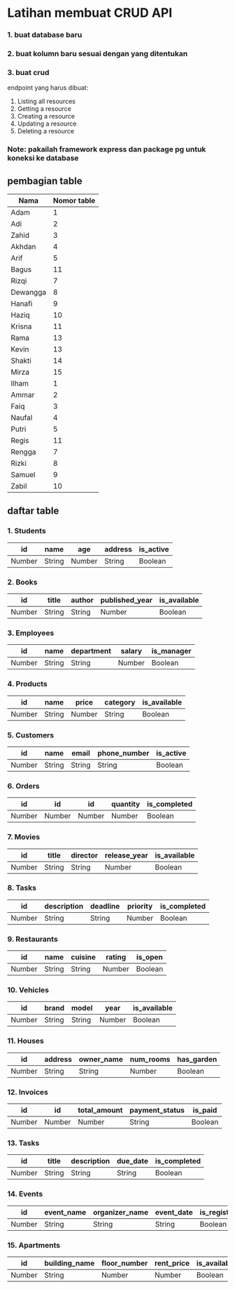 # Latihan membuat CRUD API
### 1. buat database baru
### 2. buat kolumn baru sesuai dengan yang ditentukan
### 3. buat crud
endpoint yang harus dibuat:
1. Listing all resources
2. Getting a resource
3. Creating a resource
4. Updating a resource
5. Deleting a resource
### Note: pakailah framework express dan package pg untuk koneksi ke database

## pembagian table
| Nama | Nomor table |
|------------|----------|
| Adam | 1 |
| Adi | 2 |
| Zahid | 3 |
| Akhdan | 4 |
| Arif | 5 |
| Bagus | 11 |
| Rizqi | 7 |
| Dewangga | 8 |
| Hanafi | 9 |
| Haziq | 10 |
| Krisna | 11 |
| Rama | 13 |
| Kevin | 13 |
| Shakti | 14 |
| Mirza | 15 |
| Ilham | 1 |
| Ammar | 2 |
| Faiq | 3 |
| Naufal | 4 |
| Putri | 5 |
| Regis | 11 |
| Rengga | 7 |
| Rizki | 8 |
| Samuel | 9 |
| Zabil | 10 |

## daftar table
### 1. Students
| id | name     | age  | address   | is_active |
|------------|----------|------|-----------|-----------|
| Number     | String   | Number | String    | Boolean   |

### 2. Books
| id | title    | author  | published_year | is_available |
|---------|----------|---------|----------------|--------------|
| Number  | String   | String  | Number         | Boolean      |

### 3. Employees
| id | name     | department | salary | is_manager |
|-------------|----------|------------|--------|------------|
| Number      | String   | String     | Number | Boolean    |

### 4. Products
| id | name     | price | category | is_available |
|------------|----------|-------|----------|--------------|
| Number     | String   | Number| String   | Boolean      |

### 5. Customers
| id | name     | email  | phone_number | is_active |
|-------------|----------|--------|--------------|-----------|
| Number      | String   | String | String       | Boolean   |

### 6. Orders
| id | id | id | quantity | is_completed |
|----------|-------------|------------|----------|--------------|
| Number   | Number      | Number     | Number   | Boolean      |

### 7. Movies
| id | title    | director | release_year | is_available |
|----------|----------|----------|--------------|--------------|
| Number   | String   | String   | Number       | Boolean      |

### 8. Tasks
| id | description | deadline | priority | is_completed |
|---------|-------------|----------|----------|--------------|
| Number  | String      | String   | Number   | Boolean      |

### 9. Restaurants
| id | name     | cuisine | rating | is_open |
|---------------|----------|---------|--------|---------|
| Number        | String   | String  | Number | Boolean |

### 10. Vehicles
| id | brand    | model  | year  | is_available |
|------------|----------|--------|-------|--------------|
| Number     | String   | String | Number| Boolean      |

### 11. Houses
| id | address  | owner_name | num_rooms | has_garden |
|----------|----------|------------|-----------|------------|
| Number   | String   | String     | Number    | Boolean    |

### 12. Invoices
| id | id | total_amount | payment_status | is_paid |
|------------|-------------|--------------|----------------|---------|
| Number     | Number      | Number       | String         | Boolean |

### 13. Tasks
| id | title    | description | due_date | is_completed |
|---------|----------|-------------|----------|--------------|
| Number  | String   | String      | String   | Boolean      |

### 14. Events
| id | event_name | organizer_name | event_date | is_registered |
|----------|------------|----------------|------------|---------------|
| Number   | String     | String         | String     | Boolean       |

### 15. Apartments
| id | building_name | floor_number | rent_price | is_available |
|--------------|---------------|--------------|------------|--------------|
| Number       | String        | Number       | Number     | Boolean      |
